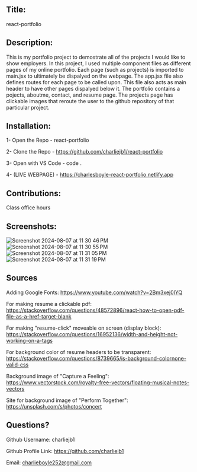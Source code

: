 ## Title: 
 
react-portfolio

 ## Description: 

This is my portfolio project to demostrate all of the projects I would like to show employers. In this project, I used multiple component files as different pages of my online portfolio. Each page (such as projects) is imported to main.jsx to ultimately be dispalyed on the webpage. The app.jsx file also defines routes for each page to be called upon. This file also acts as main header to have other pages dispalyed below it. The portfolio contains a pojects, aboutme, contact, and resume page.
The projects page has clickable images that reroute the user to the github repository of that particular project. 

 ## Installation: 

 1- Open the Repo - react-portfolio
 
 2- Clone the Repo - https://github.com/charliejb1/react-portfolio

 3- Open with VS Code - code .

 4- (LIVE WEBPAGE) - https://charlesboyle-react-portfolio.netlify.app

 ## Contributions: 
 
 Class office hours 
 
 ## Screenshots:
![Screenshot 2024-08-07 at 11 30 46 PM](https://github.com/user-attachments/assets/beb1bbfe-a3e3-4240-9ea8-86c70107bcd6)
![Screenshot 2024-08-07 at 11 30 55 PM](https://github.com/user-attachments/assets/c1fd9e6d-bfab-4ec8-960a-5a3165c1a16e)
![Screenshot 2024-08-07 at 11 31 05 PM](https://github.com/user-attachments/assets/df6b7078-4873-436f-9f3e-49f3dfc93872)
![Screenshot 2024-08-07 at 11 31 19 PM](https://github.com/user-attachments/assets/0594cb22-9fd1-41bd-a421-f1177e553678)

## Sources

Adding Google Fonts: https://www.youtube.com/watch?v=2Bm3xej0lYQ

For making resume a clickable pdf: https://stackoverflow.com/questions/48572896/react-how-to-open-pdf-file-as-a-href-target-blank

For making "resume-click" moveable on screen (display block): https://stackoverflow.com/questions/16952136/width-and-height-not-working-on-a-tags

For background color of resume headers to be transparent: https://stackoverflow.com/questions/8739665/is-background-colornone-valid-css

Background image of "Capture a Feeling": https://www.vectorstock.com/royalty-free-vectors/floating-musical-notes-vectors

Site for background image of "Perform Together": https://unsplash.com/s/photos/concert


 ## Questions?

  Github Username: charliejb1
  
  Github Profile Link: https://github.com/charliejb1
  
  Email: charlieboyle252@gmail.com
  
